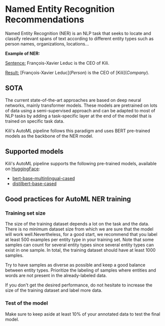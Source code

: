 # Named Entity Recognition Recommendations

Named Entity Recognition (NER) is an NLP task that seeks to locate and classify relevant spans of text according to different entity types such as person names, organizations, locations...

**Example of NER:**

<ins>Sentence:</ins> François-Xavier Leduc is the CEO of Kili.

<ins>Result:</ins> [François-Xavier Leduc]\(*Person*) is the CEO of [Kili]\(*Company*).

## SOTA

The current state-of-the-art approaches are based on deep neural networks, mainly transformer models. These models are pretrained on lots of data using a semi-supervised approach and can be adapted to most of NLP tasks by adding a task-specific layer at the end of the model that is trained on specific task data.

Kili's AutoML pipeline follows this paradigm and uses BERT pre-trained models as the backbone of the NER model.

## Supported models

Kili's AutoML pipeline supports the following pre-trained models, available on [HuggingFace](https://huggingface.co/):

- [bert-base-multinlingual-cased](https://huggingface.co/bert-base-multilingual-cased)
- [distilbert-base-cased](https://huggingface.co/distilbert-base-cased)

## Good practices for AutoML NER training

### Training set size

The size of the training dataset depends a lot on the task and the data. There is no minimum dataset size from which we are sure that the model will work well.Nevertheless, for a good start, we recommend that you label at least 500 examples per entity type in your training set. Note that some samples can count for several entity types since several entity types can exist in one sample. In total, the training dataset should have at least 1000 samples.

Try to have samples as diverse as possible and keep a good balance between entity types. Prioritize the labeling of samples where entities and words are not present in the already-labeled data.

If you don't get the desired performance, do not hesitate to increase the size of the training dataset and label more data.

### Test of the model

Make sure to keep aside at least 10% of your annotated data to test the final model.

